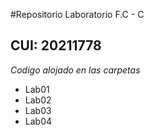 #Repositorio Laboratorio F.C - C
## CUI: 20211778
*Codigo alojado en las carpetas*
- Lab01
- Lab02
- Lab03
- Lab04
